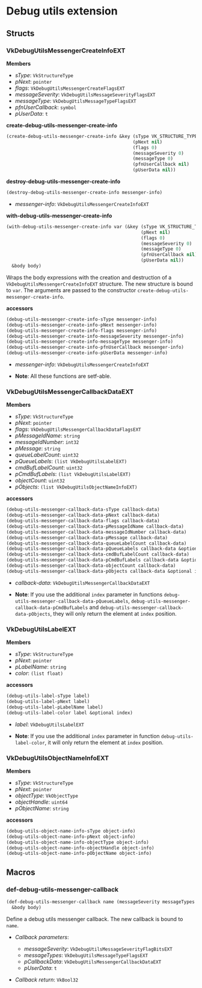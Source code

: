 # Debug utils extension

## Structs

### VkDebugUtilsMessengerCreateInfoEXT

**Members**
* *sType*: `VkStructureType`
* *pNext*: `pointer`
* *flags*: `VkDebugUtilsMessengerCreateFlagsEXT`
* *messageSeverity*: `VkDebugUtilsMessageSeverityFlagsEXT`
* *messageType*: `VkDebugUtilsMessageTypeFlagsEXT`
* *pfnUserCallback*: `symbol`
* *pUserData*: `t`

**create-debug-utils-messenger-create-info**
```lisp
(create-debug-utils-messenger-create-info &key (sType VK_STRUCTURE_TYPE_DEBUG_UTILS_MESSENGER_CREATE_INFO_EXT)
                                               (pNext nil)
                                               (flags 0)
                                               (messageSeverity 0)
                                               (messageType 0)
                                               (pfnUserCallback nil)
                                               (pUserData nil))
```

**destroy-debug-utils-messenger-create-info**
```lisp
(destroy-debug-utils-messenger-create-info messenger-info)
```
* *messenger-info*: `VkDebugUtilsMessengerCreateInfoEXT`

**with-debug-utils-messenger-create-info**
```lisp
(with-debug-utils-messenger-create-info var (&key (sType VK_STRUCTURE_TYPE_DEBUG_UTILS_MESSENGER_CREATE_INFO_EXT)
                                                  (pNext nil)
                                                  (flags 0)
                                                  (messageSeverity 0)
                                                  (messageType 0)
                                                  (pfnUserCallback nil)
                                                  (pUserData nil))
  &body body)
```
Wraps the body expressions with the creation and destruction of a `VkDebugUtilsMessengerCreateInfoEXT` structure. The new structure is bound to `var`. The arguments are passed to the constructor `create-debug-utils-messenger-create-info`.

**accessors**
```lisp
(debug-utils-messenger-create-info-sType messenger-info)
(debug-utils-messenger-create-info-pNext messenger-info)
(debug-utils-messenger-create-info-flags messenger-info)
(debug-utils-messenger-create-info-messageSeverity messenger-info)
(debug-utils-messenger-create-info-messageType messenger-info)
(debug-utils-messenger-create-info-pfnUserCallback messenger-info)
(debug-utils-messenger-create-info-pUserData messenger-info)
```
* *messenger-info*: `VkDebugUtilsMessengerCreateInfoEXT`

* **Note**: All these functions are setf-able.

### VkDebugUtilsMessengerCallbackDataEXT

**Members**
* *sType*: `VkStructureType`
* *pNext*: `pointer`
* *flags*: `VkDebugUtilsMessengerCallbackDataFlagsEXT`
* *pMessageIdName*: `string`
* *messageIdNumber*: `int32`
* *pMessage*: `string`
* *queueLabelCount*: `uint32`
* *pQueueLabels*: `(list VkDebugUtilsLabelEXT)`
* *cmdBufLabelCount*: `uint32`
* *pCmdBufLabels*: `(list VkDebugUtilsLabelEXT)`
* *objectCount*: `uint32`
* *pObjects*: `(list VkDebugUtilsObjectNameInfoEXT)`

**accessors**
```lisp
(debug-utils-messenger-callback-data-sType callback-data)
(debug-utils-messenger-callback-data-pNext callback-data)
(debug-utils-messenger-callback-data-flags callback-data)
(debug-utils-messenger-callback-data-pMessageIdName callback-data)
(debug-utils-messenger-callback-data-messageIdNumber callback-data)
(debug-utils-messenger-callback-data-pMessage callback-data)
(debug-utils-messenger-callback-data-queueLabelCount callback-data)
(debug-utils-messenger-callback-data-pQueueLabels callback-data &optional index)
(debug-utils-messenger-callback-data-cmdBufLabelCount callback-data)
(debug-utils-messenger-callback-data-pCmdBufLabels callback-data &optional index)
(debug-utils-messenger-callback-data-objectCount callback-data)
(debug-utils-messenger-callback-data-pObjects callback-data &optional index)
```
* *callback-data*: `VkDebugUtilsMessengerCallbackDataEXT`

* **Note**: If you use the additional `index` parameter in functions `debug-utils-messenger-callback-data-pQueueLabels`, `debug-utils-messenger-callback-data-pCmdBufLabels` and `debug-utils-messenger-callback-data-pObjects`, they will only return the element at `index` position.

### VkDebugUtilsLabelEXT

**Members**
* *sType*: `VkStructureType`
* *pNext*: `pointer`
* *pLabelName*: `string`
* *color*: `(list float)`

**accessors**
```lisp
(debug-utils-label-sType label)
(debug-utils-label-pNext label)
(debug-utils-label-pLabelName label)
(debug-utils-label-color label &optional index)
```
* *label*: `VkDebugUtilsLabelEXT`

* **Note**: If you use the additional `index` parameter in function `debug-utils-label-color`, it will only return the element at `index` position.

### VkDebugUtilsObjectNameInfoEXT

**Members**
* *sType*: `VkStructureType`
* *pNext*: `pointer`
* *objectType*: `VkObjectType`
* *objectHandle*: `uint64`
* *pObjectName*: `string`

**accessors**
```lisp
(debug-utils-object-name-info-sType object-info)
(debug-utils-object-name-info-pNext object-info)
(debug-utils-object-name-info-objectType object-info)
(debug-utils-object-name-info-objectHandle object-info)
(debug-utils-object-name-info-pObjectName object-info)
```

## Macros

### def-debug-utils-messenger-callback

```lisp
(def-debug-utils-messenger-callback name (messageSeverity messageTypes pCallbackData pUserData)
  &body body)
```
Define a debug utils messenger callback. The new callback is bound to `name`.

* *Callback parameters*:
  * *messageSeverity*: `VkDebugUtilsMessageSeverityFlagBitsEXT`
  * *messageTypes*: `VkDebugUtilsMessageTypeFlagsEXT`
  * *pCallbackData*: `VkDebugUtilsMessengerCallbackDataEXT`
  * *pUserData*: `t`
  
* *Callback return*: `VkBool32`
